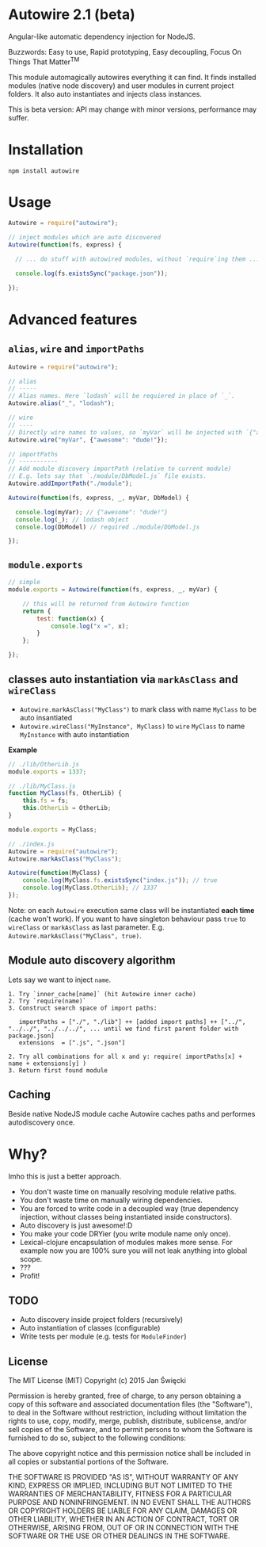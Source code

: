 Autowire 2.1 (beta)
===================

Angular-like automatic dependency injection for NodeJS.

Buzzwords: Easy to use, Rapid prototyping, Easy decoupling, Focus On Things That Matter<sup>TM</sup>

This module automagically autowires everything it can find. It finds installed modules (native node discovery) and user modules in current project folders. It also auto instantiates and injects class instances.

This is beta version: API may change with minor versions, performance may suffer.

# Installation

    npm install autowire

# Usage


```javascript
Autowire = require("autowire");

// inject modules which are auto discovered
Autowire(function(fs, express) {

  // ... do stuff with autowired modules, without `require`ing them ...

  console.log(fs.existsSync("package.json"));

});
```

# Advanced features

## `alias`, `wire` and `importPaths`

```javascript
Autowire = require("autowire");

// alias
// -----
// Alias names. Here `lodash` will be requiered in place of `_`.
Autowire.alias("_", "lodash");

// wire
// ----
// Directly wire names to values, so `myVar` will be injected with `{"awesome": "dude!"}`
Autowire.wire("myVar", {"awesome": "dude!"});

// importPaths
// -----------
// Add module discovery importPath (relative to current module)
// E.g. lets say that `./module/DbModel.js` file exists.
Autowire.addImportPath("./module");

Autowire(function(fs, express, _, myVar, DbModel) {

  console.log(myVar); // {"awesome": "dude!"}
  console.log(_); // lodash object
  console.log(DbModel) // required ./module/DbModel.js

});
```

## `module.exports`

```javascript
// simple
module.exports = Autowire(function(fs, express, _, myVar) {

    // this will be returned from Autowire function
    return {
        test: function(x) {
            console.log("x =", x);
        }
    };

});
```

## classes auto instantiation via `markAsClass` and `wireClass`

* `Autowire.markAsClass("MyClass")` to mark class with name `MyClass` to be auto insantiated
* `Autowire.wireClass("MyInstance", MyClass)` to `wire` `MyClass` to name `MyInstance` with auto instantiation

**Example**

```javascript
// ./lib/OtherLib.js
module.exports = 1337;

// ./lib/MyClass.js
function MyClass(fs, OtherLib) {
    this.fs = fs;
    this.OtherLib = OtherLib;
}

module.exports = MyClass;

// ./index.js
Autowire = require("autowire");
Autowire.markAsClass("MyClass");

Autowire(function(MyClass) {
    console.log(MyClass.fs.existsSync("index.js")); // true
    console.log(MyClass.OtherLib); // 1337
});
```

Note: on each `Autowire` execution same class will be instantiated **each time** (cache won't work). If you want to have singleton behaviour pass `true` to `wireClass` or `markAsClass` as last parameter. E.g. `Autowire.markAsClass("MyClass", true)`.

## Module auto discovery algorithm

Lets say we want to inject `name`.

    1. Try `inner_cache[name]` (hit Autowire inner cache)
    2. Try `require(name)`
    3. Construct search space of import paths:
    
       importPaths = ["./", "./lib"] ++ [added import paths] ++ ["../", "../../", "../../../", ... until we find first parent folder with package.json]
       extensions  = [".js", ".json"]
    
    2. Try all combinations for all x and y: require( importPaths[x] + name + extensions[y] )
    3. Return first found module

## Caching

Beside native NodeJS module cache Autowire caches paths and performes autodiscovery once.

# Why?

Imho this is just a better approach.

* You don't waste time on manually resolving module relative paths.
* You don't waste time on manually wiring dependencies.
* You are forced to write code in a decoupled way (true dependency injection, without classes being instantiated inside constructors).
* Auto discovery is just awesome!:D
* You make your code DRYier (you write module name only once).
* Lexical-clojure encapsulation of modules makes more sense. For example now you are 100% sure you will not leak anything into global scope.
* ???
* Profit!

## TODO

* Auto discovery inside project folders (recursively)
* Auto instantiation of classes (configurable)
* Write tests per module (e.g. tests for `ModuleFinder`)

## License

The MIT License (MIT) Copyright (c) 2015 Jan Święcki

Permission is hereby granted, free of charge, to any person obtaining a copy of
this software and associated documentation files (the "Software"), to deal in
the Software without restriction, including without limitation the rights to
use, copy, modify, merge, publish, distribute, sublicense, and/or sell copies of
the Software, and to permit persons to whom the Software is furnished to do so,
subject to the following conditions:

The above copyright notice and this permission notice shall be included in all
copies or substantial portions of the Software.

THE SOFTWARE IS PROVIDED "AS IS", WITHOUT WARRANTY OF ANY KIND, EXPRESS OR
IMPLIED, INCLUDING BUT NOT LIMITED TO THE WARRANTIES OF MERCHANTABILITY, FITNESS
FOR A PARTICULAR PURPOSE AND NONINFRINGEMENT. IN NO EVENT SHALL THE AUTHORS OR
COPYRIGHT HOLDERS BE LIABLE FOR ANY CLAIM, DAMAGES OR OTHER LIABILITY, WHETHER
IN AN ACTION OF CONTRACT, TORT OR OTHERWISE, ARISING FROM, OUT OF OR IN
CONNECTION WITH THE SOFTWARE OR THE USE OR OTHER DEALINGS IN THE SOFTWARE.